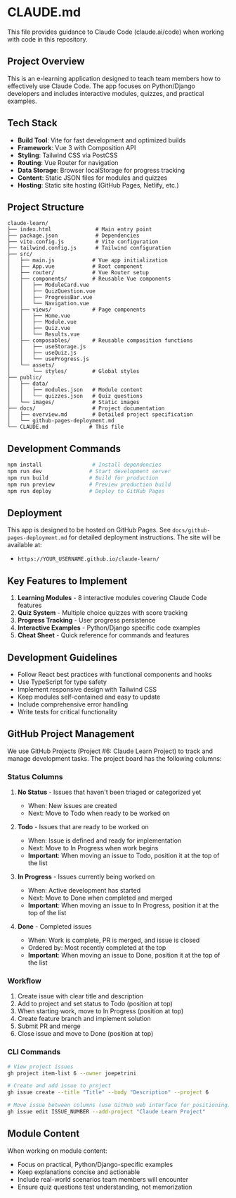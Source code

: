 # CLAUDE.md

This file provides guidance to Claude Code (claude.ai/code) when working with code in this repository.

## Project Overview

This is an e-learning application designed to teach team members how to effectively use Claude Code. The app focuses on Python/Django developers and includes interactive modules, quizzes, and practical examples.

## Tech Stack

- **Build Tool**: Vite for fast development and optimized builds
- **Framework**: Vue 3 with Composition API
- **Styling**: Tailwind CSS via PostCSS
- **Routing**: Vue Router for navigation
- **Data Storage**: Browser localStorage for progress tracking
- **Content**: Static JSON files for modules and quizzes
- **Hosting**: Static site hosting (GitHub Pages, Netlify, etc.)

## Project Structure

```
claude-learn/
├── index.html              # Main entry point
├── package.json            # Dependencies
├── vite.config.js          # Vite configuration
├── tailwind.config.js      # Tailwind configuration
├── src/
│   ├── main.js            # Vue app initialization
│   ├── App.vue            # Root component
│   ├── router/            # Vue Router setup
│   ├── components/        # Reusable Vue components
│   │   ├── ModuleCard.vue
│   │   ├── QuizQuestion.vue
│   │   ├── ProgressBar.vue
│   │   └── Navigation.vue
│   ├── views/             # Page components
│   │   ├── Home.vue
│   │   ├── Module.vue
│   │   ├── Quiz.vue
│   │   └── Results.vue
│   ├── composables/       # Reusable composition functions
│   │   ├── useStorage.js
│   │   ├── useQuiz.js
│   │   └── useProgress.js
│   └── assets/
│       └── styles/        # Global styles
├── public/
│   ├── data/
│   │   ├── modules.json   # Module content
│   │   └── quizzes.json   # Quiz questions
│   └── images/            # Static images
├── docs/                  # Project documentation
│   ├── overview.md        # Detailed project specification
│   └── github-pages-deployment.md
└── CLAUDE.md             # This file
```

## Development Commands

```bash
npm install                # Install dependencies
npm run dev               # Start development server
npm run build             # Build for production
npm run preview           # Preview production build
npm run deploy            # Deploy to GitHub Pages
```

## Deployment

This app is designed to be hosted on GitHub Pages. See `docs/github-pages-deployment.md` for detailed deployment instructions. The site will be available at:
- `https://YOUR_USERNAME.github.io/claude-learn/`

## Key Features to Implement

1. **Learning Modules** - 8 interactive modules covering Claude Code features
2. **Quiz System** - Multiple choice quizzes with score tracking
3. **Progress Tracking** - User progress persistence
4. **Interactive Examples** - Python/Django specific code examples
5. **Cheat Sheet** - Quick reference for commands and features

## Development Guidelines

- Follow React best practices with functional components and hooks
- Use TypeScript for type safety
- Implement responsive design with Tailwind CSS
- Keep modules self-contained and easy to update
- Include comprehensive error handling
- Write tests for critical functionality

## GitHub Project Management

We use GitHub Projects (Project #6: Claude Learn Project) to track and manage development tasks. The project board has the following columns:

### Status Columns

1. **No Status** - Issues that haven't been triaged or categorized yet
   - When: New issues are created
   - Next: Move to Todo when ready to be worked on

2. **Todo** - Issues that are ready to be worked on
   - When: Issue is defined and ready for implementation
   - Next: Move to In Progress when work begins
   - **Important**: When moving an issue to Todo, position it at the top of the list

3. **In Progress** - Issues currently being worked on
   - When: Active development has started
   - Next: Move to Done when completed and merged
   - **Important**: When moving an issue to In Progress, position it at the top of the list

4. **Done** - Completed issues
   - When: Work is complete, PR is merged, and issue is closed
   - Ordered by: Most recently completed at the top
   - **Important**: When moving an issue to Done, position it at the top of the list

### Workflow

1. Create issue with clear title and description
2. Add to project and set status to Todo (position at top)
3. When starting work, move to In Progress (position at top)
4. Create feature branch and implement solution
5. Submit PR and merge
6. Close issue and move to Done (position at top)

### CLI Commands

```bash
# View project issues
gh project item-list 6 --owner joepetrini

# Create and add issue to project
gh issue create --title "Title" --body "Description" --project 6

# Move issue between columns (use GitHub web interface for positioning)
gh issue edit ISSUE_NUMBER --add-project "Claude Learn Project"
```

## Module Content

When working on module content:
- Focus on practical, Python/Django-specific examples
- Keep explanations concise and actionable
- Include real-world scenarios team members will encounter
- Ensure quiz questions test understanding, not memorization